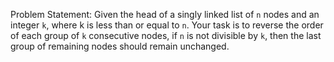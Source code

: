 Problem Statement: Given the head of a singly linked list of `n` nodes and an integer `k`, where k is less than or equal to `n`. Your task is to reverse the order of each group of `k` consecutive nodes, if `n` is not divisible by `k`, then the last group of remaining nodes should remain unchanged.